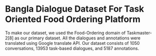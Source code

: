 # Bangla Dialogue Dataset For Task Oriented Food Ordering Platform
To make our dataset, we used the Food-Ordering domain of Taskmaster-2[8] as our primary dataset. All the dialogues and annotations were translated using Google translate API. Our dataset consists of 1050 conversations, 13953 task-based dialogues, and 5187 annotations.
